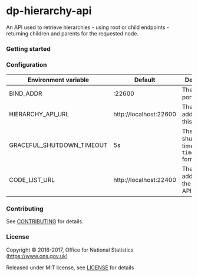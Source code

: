 dp-hierarchy-api
================

An API used to retrieve hierarchies - using root or child endpoints -
returning children and parents for the requested node.

### Getting started

### Configuration

| Environment variable        | Default                                   | Description
| --------------------------- | ----------------------------------------- | -----------
| BIND_ADDR                   | :22600                                    | The host and port to bind to
| HIERARCHY_API_URL           | http://localhost:22600                    | The external address of this API
| GRACEFUL_SHUTDOWN_TIMEOUT   | 5s                                        | The graceful shutdown timeout (Go `time.Duration` format)
| CODE_LIST_URL               | http://localhost:22400                    | The external address of the Code List API

### Contributing

See [CONTRIBUTING](CONTRIBUTING.md) for details.

### License

Copyright © 2016-2017, Office for National Statistics (https://www.ons.gov.uk)

Released under MIT license, see [LICENSE](LICENSE.md) for details

